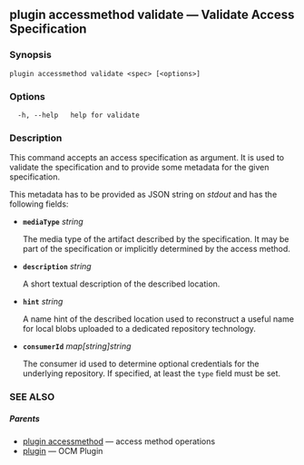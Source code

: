 ## plugin accessmethod validate &mdash; Validate Access Specification

### Synopsis

```
plugin accessmethod validate <spec> [<options>]
```

### Options

```
  -h, --help   help for validate
```

### Description


This command accepts an access specification as argument. It is used to
validate the specification and to provide some metadata for the given
specification.

This metadata has to be provided as JSON string on *stdout* and has the 
following fields: 

- **<code>mediaType</code>** *string*

  The media type of the artifact described by the specification. It may be part
  of the specification or implicitly determined by the access method.

- **<code>description</code>** *string*

  A short textual description of the described location.

- **<code>hint</code>** *string*

  A name hint of the described location used to reconstruct a useful
  name for local blobs uploaded to a dedicated repository technology.

- **<code>consumerId</code>** *map[string]string*

  The consumer id used to determine optional credentials for the
  underlying repository. If specified, at least the <code>type</code> field must be set.


### SEE ALSO

##### Parents

* [plugin accessmethod](plugin_accessmethod.md)	 &mdash; access method operations
* [plugin](plugin.md)	 &mdash; OCM Plugin

